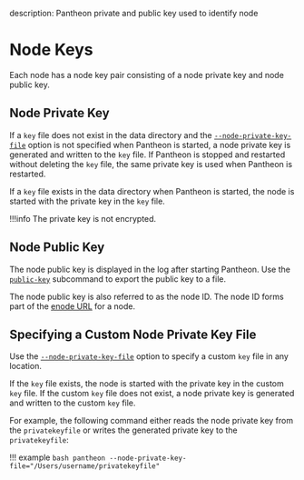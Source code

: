 description: Pantheon private and public key used to identify node
<!--- END of page meta data -->

# Node Keys

Each node has a node key pair consisting of a node private key and node public key. 

## Node Private Key

If a `key` file does not exist in the data directory and the [`--node-private-key-file`](../Reference/Pantheon-CLI-Syntax.md#node-private-key-file) 
option is not specified when Pantheon is started, a node private key is generated and written to the `key` file. 
If Pantheon is stopped and restarted without deleting the `key` file, the same private key is used when Pantheon is restarted.

If a `key` file exists in the data directory when Pantheon is started, the node is started with the private key in the `key` file. 

!!!info
    The private key is not encrypted. 

## Node Public Key

The node public key is displayed in the log after starting Pantheon. Use the [`public-key`](../Reference/Pantheon-CLI-Syntax.md#public-key)  subcommand to export the public key to a file. 

The node public key is also referred to as the node ID. The node ID forms part of the [enode URL](Bootnodes.md#private-networks)  for a node. 

## Specifying a Custom Node Private Key File

Use the [`--node-private-key-file`](../Reference/Pantheon-CLI-Syntax.md#node-private-key-file) option to specify a custom `key` file in any location. 

If the `key` file exists, the node is started with the private key in the custom `key` file. If the custom `key` file does not exist, 
a node private key is generated and written to the custom `key` file.

For example, the following command either reads the node private key from the `privatekeyfile` or writes the generated private key to the `privatekeyfile`:

!!! example
    ```bash
    pantheon --node-private-key-file="/Users/username/privatekeyfile"
    ```